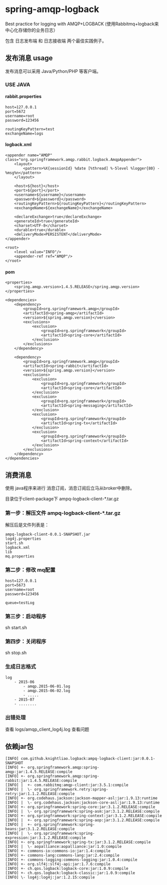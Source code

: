 # spring-amqp-logback
Best practice for logging with AMQP+LOGBACK (使用Rabbitmq+logback来中心化存储你的业务日志）

包含 日志发布端 和 日志接收端 两个最佳实践例子。

## 发布消息 usage

发布消息可以采用 Java/Python/PHP 等客户端。

### USE JAVA 

#### rabbit.properties

    host=127.0.0.1
    port=5672
    username=root
    password=123456
    
    routingKeyPattern=test
    exchangeName=logs

#### logback.xml 

    <appender name="AMQP" class="org.springframework.amqp.rabbit.logback.AmqpAppender">
        <layout>
            <pattern>%X{sessionId} %date [%thread] %-5level %logger{80} - %msg%n</pattern>
        </layout>

        <host>${host}</host>
        <port>${port}</port>
        <username>${username}</username>
        <password>${password}</password>
        <routingKeyPattern>${routingKeyPattern}</routingKeyPattern>
        <exchangeName>${exchangeName}</exchangeName>

        <declareExchange>true</declareExchange>
        <generateId>true</generateId>
        <charset>UTF-8</charset>
        <durable>true</durable>
        <deliveryMode>PERSISTENT</deliveryMode>
    </appender>
    
    <root>
        <level value="INFO"/>
        <appender-ref ref="AMQP"/>
    </root>
    
#### pom

    <properties>
        <spring.amqp.version>1.4.5.RELEASE</spring.amqp.version>
    </properties>
    
    <dependencies>
        <dependency>
            <groupId>org.springframework.amqp</groupId>
            <artifactId>spring-amqp</artifactId>
            <version>${spring.amqp.version}</version>
            <exclusions>
                <exclusion>
                    <groupId>org.springframework</groupId>
                    <artifactId>spring-core</artifactId>
                </exclusion>
            </exclusions>
        </dependency>

        <dependency>
            <groupId>org.springframework.amqp</groupId>
            <artifactId>spring-rabbit</artifactId>
            <version>${spring.amqp.version}</version>
            <exclusions>
                <exclusion>
                    <groupId>org.springframework</groupId>
                    <artifactId>spring-core</artifactId>
                </exclusion>
                <exclusion>
                    <groupId>org.springframework</groupId>
                    <artifactId>spring-messaging</artifactId>
                </exclusion>
                <exclusion>
                    <groupId>org.springframework</groupId>
                    <artifactId>spring-tx</artifactId>
                </exclusion>
                <exclusion>
                    <groupId>org.springframework</groupId>
                    <artifactId>spring-context</artifactId>
                </exclusion>
            </exclusions>
        </dependency>
    </dependencies>

## 消费消息

使用 java程序来进行 消息订阅，消息订阅后立马从broker中删除。

目录位于client-package下 ampq-logback-client-*.tar.gz

### 第一步：解压文件 ampq-logback-client-*.tar.gz

解压后是文件列表是：

    ampq-logback-client-0.0.1-SNAPSHOT.jar    
    log4j.properties                          
    start.sh
    logback.xml
    lib                                       
    mq.properties
    
### 第二步：修改 mq配置

    host=127.0.0.1
    port=5673
    username=root
    password=123456
    
    queue=testLog

### 第三步：启动程序

sh start.sh

### 第四步：关闭程序

sh stop.sh

### 生成日志格式
    
    log
        - 2015-06
            - amqp.2015-06-01.log
            - amqp.2015-06-02.log
            - .....
        - 2015-07
        - ........
        
### 出错处理

查看 logs/amqp_client_log4j.log 查看问题

## 依赖jar包

    [INFO] com.github.knightliao.logback:ampq-logback-client:jar:0.0.1-SNAPSHOT
    [INFO] +- org.springframework.amqp:spring-amqp:jar:1.4.5.RELEASE:compile
    [INFO] +- org.springframework.amqp:spring-rabbit:jar:1.4.5.RELEASE:compile
    [INFO] |  +- com.rabbitmq:amqp-client:jar:3.5.1:compile
    [INFO] |  \- org.springframework.retry:spring-retry:jar:1.1.2.RELEASE:compile
    [INFO] +- org.codehaus.jackson:jackson-mapper-asl:jar:1.9.13:runtime
    [INFO] |  \- org.codehaus.jackson:jackson-core-asl:jar:1.9.13:runtime
    [INFO] +- org.springframework:spring-core:jar:3.1.2.RELEASE:compile
    [INFO] |  \- org.springframework:spring-asm:jar:3.1.2.RELEASE:compile
    [INFO] +- org.springframework:spring-context:jar:3.1.2.RELEASE:compile
    [INFO] |  +- org.springframework:spring-aop:jar:3.1.2.RELEASE:compile
    [INFO] |  +- org.springframework:spring-beans:jar:3.1.2.RELEASE:compile
    [INFO] |  \- org.springframework:spring-expression:jar:3.1.2.RELEASE:compile
    [INFO] +- org.springframework:spring-tx:jar:3.1.2.RELEASE:compile
    [INFO] |  \- aopalliance:aopalliance:jar:1.0:compile
    [INFO] +- commons-io:commons-io:jar:1.4:compile
    [INFO] +- commons-lang:commons-lang:jar:2.4:compile
    [INFO] +- commons-logging:commons-logging:jar:1.0.4:compile
    [INFO] +- org.slf4j:slf4j-api:jar:1.7.6:compile
    [INFO] +- ch.qos.logback:logback-core:jar:1.0.9:compile
    [INFO] +- ch.qos.logback:logback-classic:jar:1.0.9:compile
    [INFO] \- log4j:log4j:jar:1.2.15:compile